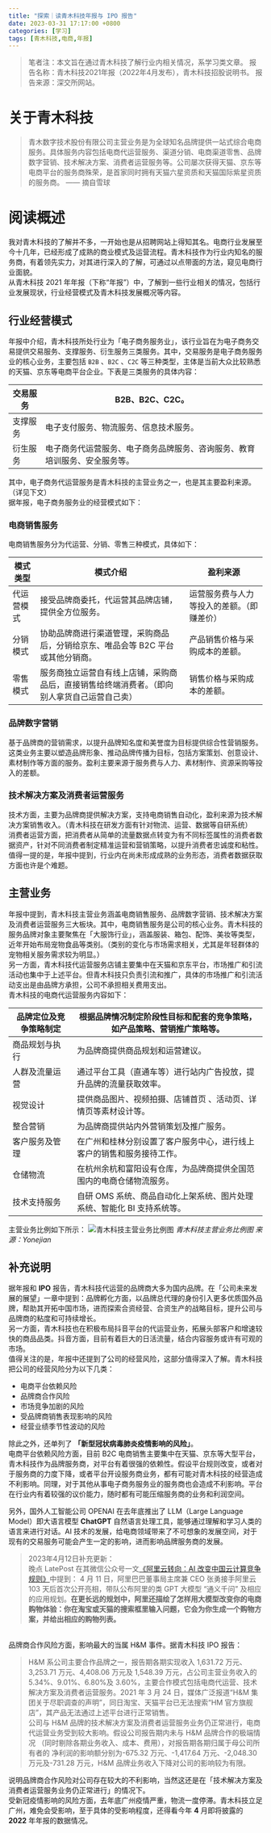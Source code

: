 ```yaml
---
title: "探索｜读青木科技年报与 IPO 报告"
date: 2023-03-31 17:17:00 +0800
categories: [学习]
tags: [青木科技,电商,年报]
---
```


> 笔者注：本文旨在通过青木科技了解行业内相关情况，系学习类文章。
> 报告名称：青木科技2021年报（2022年4月发布），青木科技招股说明书。
> 报告来源：深交所网站。


# 关于青木科技
> 青木数字技术股份有限公司主营业务是为全球知名品牌提供一站式综合电商服务。具体服务内容包括电商代运营服务、渠道分销、电商渠道零售、品牌数字营销、技术解决方案、消费者运营服务等。公司屡次获得天猫、京东等电商平台的服务商殊荣，是首家同时拥有天猫六星资质和天猫国际紫星资质的服务商。
> —— 摘自雪球


# 阅读概述
我对青木科技的了解并不多，一开始也是从招聘网站上得知其名。电商行业发展至今十几年，已经形成了成熟的商业模式及运营流程。青木科技作为行业内知名的服务商，有着领先实力，对其进行深入的了解，可通过以点带面的方法，窥见电商行业面貌。<br />从青木科技 2021 年年报（下称“年报”）中，了解到一些行业相关的情况，包括行业发展现状，行业经营模式及青木科技发展概况等内容。

## 行业经营模式
年报中介绍，青木科技所处行业为「电子商务服务业」，该行业旨在为电子商务交易提供交易服务、支撑服务、衍生服务三类服务。其中，交易服务是电子商务服务业的核心业务，主要包括 `B2B` 、`B2C` 、`C2C` 等三种类型，主体是当前大众比较熟悉的天猫、京东等电商平台企业。下表是三类服务的具体内容：

| 交易服务 | B2B、B2C、C2C。 |
| --- | --- |
| 支撑服务 | 电子支付服务、物流服务、信息技术服务。 |
| 衍生服务 | 电子商务代运营服务、电子商务品牌服务、咨询服务、教育培训服务、安全服务等。 |

其中，电子商务代运营服务是青木科技的主营业务之一，也是其主要盈利来源。（详见下文）<br />据年报，电子商务服务业的经营模式如下：

### 电商销售服务
电商销售服务分为代运营、分销、零售三种模式，具体如下：

| 模式类型 | 模式介绍 | 盈利来源 |
| --- | --- | --- |
| 代运营模式 | 接受品牌商委托，代运营其品牌店铺，提供全方位服务。 | 运营服务费与人力等投入的差额。（即赚差价） |
| 分销模式 | 协助品牌商进行渠道管理，采购商品后，分销给京东、唯品会等 B2C 平台或其他分销商。 | 产品销售价格与采购成本的差额。 |
| 零售模式 | 服务商独立运营自有线上店铺，采购商品后，直接销售给终端消费者。（即向别人拿货自己运营自己卖） | 销售价格与采购成本的差额。 |


### 品牌数字营销
基于品牌商的营销需求，以提升品牌知名度和美誉度为目标提供综合性营销服务。这类业务主要以塑造品牌形象、推动品牌传播为目标，包括方案策划、创意设计、素材制作等方面的服务。盈利主要来源于服务费与人力、素材制作、资源采购等投入的差额。

### 技术解决方案及消费者运营服务
技术方面，主要为品牌商提供解决方案，支持电商销售自动化，盈利来源为技术解决方案销售收入。（青木科技在研发方面有针对物流、运营、数据等自研系统）<br />消费者运营方面，把消费者从简单的流量数据点转变为有不同标签属性的消费者数据资产，针对不同消费者制定精准运营和营销策略，以提升消费者忠诚度和粘性。值得一提的是，年报中提到，行业内在尚未形成成熟的业务形态，消费者数据获取方面也许是个难题。

## 主营业务
年报中提到，青木科技主营业务涵盖电商销售服务、品牌数字营销、技术解决方案及消费者运营服务三大板块。其中，电商销售服务是公司的核心业务。青木科技的服务品牌对象主要聚焦在「大服饰行业」，涵盖服装、箱包、配饰、美妆等类型，近年开始布局宠物食品等类别。（类别的变化与市场需求相关，尤其是年轻群体的宠物相关服务需求较为明显。）<br />另一方面，青木科技代运营服务店铺主要集中在天猫和京东平台，市场推广和引流活动也集中于上述平台。但青木科技只负责引流和推广，具体的市场推广和引流活动支出是由品牌方承担，公司不承担相关费用支出。<br />青木科技的电商代运营服务内容如下：

| 品牌定位及竞争策略制定 | 根据品牌情况制定阶段性目标和配套的竞争策略，如产品策略、营销推广策略等。 |
| --- | --- |
| 商品规划与执行 | 为品牌商提供商品规划和运营建议。 |
| 人群及流量运营 | 通过平台工具（直通车等）进行站内广告投放，提升品牌的流量获取效率。 |
| 视觉设计 | 提供商品图片、视频拍摄、店铺首页 、活动页、详情页等素材设计等。 |
| 整合营销 | 为品牌商提供站内外营销策划及推广服务。 |
| 客户服务及管理 | 在广州和桂林分别设置了客户服务中心，进行线上客户的销售和服务接待工作。 |
| 仓储物流 | 在杭州余杭和富阳设有仓库，为品牌商提供全国范围内的电商仓储物流服务。 |
| 技术支持服务 | 自研 OMS 系统、商品自动化上架系统、图片处理系统、智能化 BI 支持系统等。 |

主营业务比例如下所示：
![青木科技主营业务比例图](/img/202307.jpg)
_青木科技主营业务比例图 来源：Yonejian_

## 补充说明
据年报和 **IPO** 报告，青木科技代运营的品牌商大多为国内品牌。在「公司未来发展的展望」一章中提到：品牌孵化方面，以品牌总代理的身份引入更多优质国外品牌，帮助其开拓中国市场，进而探索合资经营、合资生产的战略目标，提升公司与品牌商的粘度和可持续增长。<br />另一方面，青木科技也在积极布局抖音平台的代运营业务，拓展头部客户和增速较快的商品品类。抖音方面，目前有着巨大的日活流量，结合内容服务或许有可观的市场。<br />值得关注的是，年报中还提到了公司的经营风险，这部分值得深入了解。青木科技把公司的经营风险分为以下几类：

- 电商平台依赖风险
- 品牌商合作风险
- 市场竞争加剧的风险
- 受品牌商销售表现影响的风险
- 经营业绩季节性波动的风险

除此之外，还单列了 **「新型冠状病毒肺炎疫情影响的风险」**。<br />电商平台依赖风险方面，目前 B2C 电商销售主要集中在天猫、京东等大型平台，青木科技作为品牌服务商，对平台有着很强的依赖性。假设平台规则改变，或者对于服务商的力度下降，或者平台开设服务商业务，都有可能对青木科技的经营造成不利影响。同理，对于其他从事电子商务服务业的服务商也会造成不利影响。平台在行业内有着较强的议价能力，随时都有可能压缩服务商的业务和利润空间。<br />

另外，国外人工智能公司 OPENAI 在去年底推出了 LLM（Large Language Model）即大语言模型 **ChatGPT** 自然语言处理工具，能够通过理解和学习人类的语言来进行对话。AI 技术的发展，给电商领域带来了不可想象的发展空间，对于现有的交易服务可能会产生一定的影响，进而影响品牌服务商的发展。
> 2023年4月12日补充更新：  
> 晚点 LatePost 在其微信公众号一文[《阿里云转向：AI 改变中国云计算竞争规则》](https://mp.weixin.qq.com/s/gIKLMyBMihKJZYQIu-nPuA)中提到：
> 4 月 11 日，阿里巴巴董事局主席兼 CEO 张勇接手阿里云 103 天后首次公开亮相，带队公布阿里的类 GPT 大模型 “通义千问” 及相应的应用规划。**在更长远的规划中，阿里还描绘了怎样用大模型改变你的电商购物体验：你在淘宝或天猫的搜索框里输入问题，它会为你生成一个购物方案，并给出相应的购物列表。**

<br />品牌商合作风险方面，影响最大的当属 H&M 事件。据青木科技 IPO 报告：
> H&M 系公司主要合作品牌之一，报告期各期实现收入 1,631.72 万元、3,253.71 万元、4,408.06 万元及 1,548.39 万元，占公司主营业务收入的5.34%、9.01%、6.80%及 3.60%，主要合作模式包括电商代运营、技术解决方案及消费者运营服务。2021 年 3 月 24 日，媒体广泛报道“H&M 集团关于尽职调查的声明”，同日淘宝、天猫平台已无法搜索“HM 官方旗舰店”，其产品无法通过上述平台进行正常销售。  
> 公司与 H&M 品牌的技术解决方案及消费者运营服务业务仍正常进行，电商代运营业务受到较大影响。假设公司报告期内未与 H&M 品牌合作的极端情况 （同时剔除各期业务收入、成本、费用），对报告期各期归属于母公司所有者的 净利润的影响额分别为-675.32 万元、-1,417.64 万元、-2,048.30 万元及-731.28 万元，H&M 品牌业务收入下降对公司的影响较为有限。  

说明品牌商合作风险对公司存在较大的不利影响，当然这还是在「技术解决方案及消费者运营服务业务仍正常进行」的情况下。<br />受新冠疫情影响的风险方面，去年底广州疫情严重，物流一度停滞。青木科技立足广州，难免会受影响，至于具体的受影响程度，还得看今年 **4** 月即将披露的 **2022** 年年报的数据情况。


